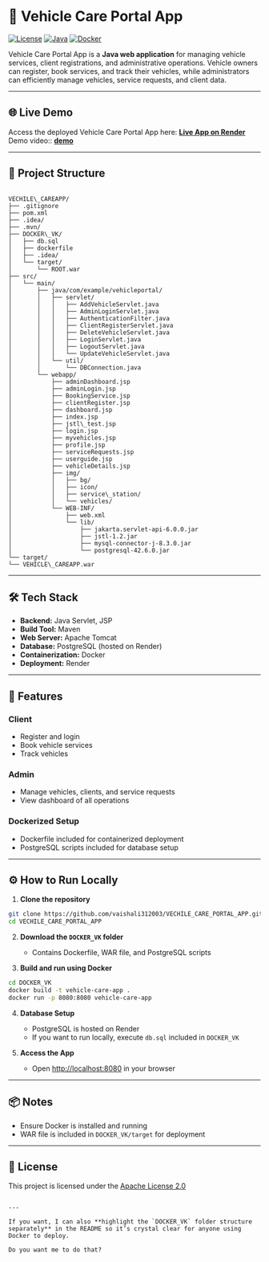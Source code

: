 # 🚗 Vehicle Care Portal App

[![License](https://img.shields.io/badge/License-Apache%202.0-blue.svg)](LICENSE)
[![Java](https://img.shields.io/badge/Java-Servlets-orange)](https://www.oracle.com/java/)
[![Docker](https://img.shields.io/badge/Docker-Container-blue)](https://www.docker.com/)

Vehicle Care Portal App is a **Java web application** for managing vehicle services, client registrations, and administrative operations. Vehicle owners can register, book services, and track their vehicles, while administrators can efficiently manage vehicles, service requests, and client data.

---

## 🌐 Live Demo

Access the deployed Vehicle Care Portal App here: [**Live App on Render**](https://vehicle-portal-app.onrender.com/) 
Demo video:: [**demo**]( https://drive.google.com/file/d/1jaE5fcZY8DXL1b7vj4Jq1IsLIubGRuMy/view?usp=sharing/)

---

## 📂 Project Structure

```

VECHILE\_CAREAPP/
├── .gitignore
├── pom.xml
├── .idea/
├── .mvn/
├── DOCKER\_VK/
│   ├── db.sql
│   ├── dockerfile
│   ├── .idea/
│   └── target/
│       └── ROOT.war
├── src/
│   └── main/
│       ├── java/com/example/vehicleportal/
│       │   ├── servlet/
│       │   │   ├── AddVehicleServlet.java
│       │   │   ├── AdminLoginServlet.java
│       │   │   ├── AuthenticationFilter.java
│       │   │   ├── ClientRegisterServlet.java
│       │   │   ├── DeleteVehicleServlet.java
│       │   │   ├── LoginServlet.java
│       │   │   ├── LogoutServlet.java
│       │   │   └── UpdateVehicleServlet.java
│       │   └── util/
│       │       └── DBConnection.java
│       └── webapp/
│           ├── adminDashboard.jsp
│           ├── adminLogin.jsp
│           ├── BookingService.jsp
│           ├── clientRegister.jsp
│           ├── dashboard.jsp
│           ├── index.jsp
│           ├── jstl\_test.jsp
│           ├── login.jsp
│           ├── myvehicles.jsp
│           ├── profile.jsp
│           ├── serviceRequests.jsp
│           ├── userguide.jsp
│           ├── vehicleDetails.jsp
│           ├── img/
│           │   ├── bg/
│           │   ├── icon/
│           │   ├── service\_station/
│           │   └── vehicles/
│           └── WEB-INF/
│               ├── web.xml
│               └── lib/
│                   ├── jakarta.servlet-api-6.0.0.jar
│                   ├── jstl-1.2.jar
│                   ├── mysql-connector-j-8.3.0.jar
│                   └── postgresql-42.6.0.jar
└── target/
└── VEHICLE\_CAREAPP.war

````

---

## 🛠️ Tech Stack

- **Backend:** Java Servlet, JSP  
- **Build Tool:** Maven  
- **Web Server:** Apache Tomcat  
- **Database:** PostgreSQL (hosted on Render)  
- **Containerization:** Docker  
- **Deployment:** Render  

---

## 🚀 Features

### Client
- Register and login  
- Book vehicle services  
- Track vehicles  

### Admin
- Manage vehicles, clients, and service requests  
- View dashboard of all operations  

### Dockerized Setup
- Dockerfile included for containerized deployment  
- PostgreSQL scripts included for database setup  

---

## ⚙️ How to Run Locally

1. **Clone the repository**  

```bash
git clone https://github.com/vaishali312003/VECHILE_CARE_PORTAL_APP.git
cd VECHILE_CARE_PORTAL_APP
````

2. **Download the `DOCKER_VK` folder**

   * Contains Dockerfile, WAR file, and PostgreSQL scripts

3. **Build and run using Docker**

```bash
cd DOCKER_VK
docker build -t vehicle-care-app .
docker run -p 8080:8080 vehicle-care-app
```

4. **Database Setup**

   * PostgreSQL is hosted on Render
   * If you want to run locally, execute `db.sql` included in `DOCKER_VK`

5. **Access the App**

   * Open [http://localhost:8080](http://localhost:8080) in your browser

---

## 📦 Notes

* Ensure Docker is installed and running
* WAR file is included in `DOCKER_VK/target` for deployment

---

## 📄 License

This project is licensed under the [Apache License 2.0](LICENSE)

```

---

If you want, I can also **highlight the `DOCKER_VK` folder structure separately** in the README so it’s crystal clear for anyone using Docker to deploy.  

Do you want me to do that?
```
